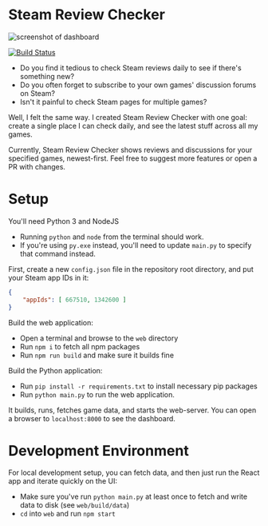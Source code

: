 # Steam Review Checker

![screenshot of dashboard](https://i.imgur.com/Lh9P8gI.png)

[![Build Status](https://travis-ci.com/nightblade9/steam-review-checker.svg?branch=main)](https://travis-ci.com/nightblade9/steam-review-checker)

- Do you find it tedious to check Steam reviews daily to see if there's something new?
- Do you often forget to subscribe to your own games' discussion forums on Steam?
- Isn't it painful to check Steam pages for multiple games?

Well, I felt the same way. I created Steam Review Checker with one goal: create a single place I can check daily, and see the latest stuff across all my games.

Currently, Steam Review Checker shows reviews and discussions for your specified games, newest-first. Feel free to suggest more features or open a PR with changes.

# Setup

You'll need Python 3 and NodeJS
- Running `python` and `node` from the terminal should work.
- If you're using `py.exe` instead, you'll need to update `main.py` to specify that command instead.

First, create a new `config.json` file in the repository root directory, and put your Steam app IDs in it:

```json
{
    "appIds": [ 667510, 1342600 ]
}
```

Build the web application:

- Open a terminal and browse to the `web` directory
- Run `npm i` to fetch all npm packages
- Run `npm run build` and make sure it builds fine

Build the Python application:

- Run `pip install -r requirements.txt` to install necessary pip packages
- Run `python main.py` to run the web application.

It builds, runs, fetches game data, and starts the web-server. You can open a browser to `localhost:8000` to see the dashboard.

# Development Environment

For local development setup, you can fetch data, and then just run the React app and iterate quickly on the UI:

- Make sure you've run `python main.py` at least once to fetch and write data to disk (see `web/build/data`)
- `cd` into `web` and run `npm start`
